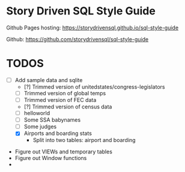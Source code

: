 # Story Driven SQL Style Guide

Github Pages hosting: https://storydrivensql.github.io/sql-style-guide


Github: https://github.com/storydrivensql/sql-style-guide


# TODOS

- [ ] Add sample data and sqlite
    - [?] Trimmed version of unitedstates/congress-legislators
    - [ ] Trimmed version of global temps
    - [ ] Trimmed version of FEC data
    - [?] Trimmed version of census data
    - [ ] helloworld
    - [ ] Some SSA babynames
    - [ ] Some judges
    - [x] Airports and boarding stats
        - Split into two tables: airport and boarding
    
- Figure out VIEWs and temporary tables
- Figure out Window functions
- 

